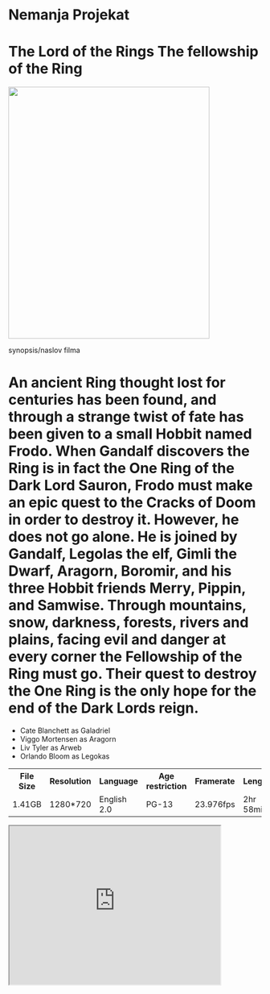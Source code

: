 # Nemanja Projekat
<!DOTYPE html>
<html>
<head>
<h1>The Lord of the Rings The fellowship of the Ring</h1>
</head>
<img src="https://encrypted-tbn3.gstatic.com/images?q=tbn:ANd9GcT9J7XACn3tlD6v4UXRMvT2wJN8FGCCPeh8U3RkZ6__tR4wGhSo"
     width="400" 
     height="500"/>

<body>
<p>synopsis/naslov filma</p>
<h1>An ancient Ring thought lost for centuries has been found, and through a strange twist of fate has been given to a small Hobbit named Frodo. When Gandalf discovers the Ring is in fact the One Ring of the Dark Lord Sauron, Frodo must make an epic quest to the Cracks of Doom in order to destroy it. However, he does not go alone. He is joined by Gandalf, Legolas the elf, Gimli the Dwarf, Aragorn, Boromir, and his three Hobbit friends Merry, Pippin, and Samwise. Through mountains, snow, darkness, forests, rivers and plains, facing evil and danger at every corner the Fellowship of the Ring must go. Their quest to destroy the One Ring is the only hope for the end of the Dark Lords reign.</h1>
  <ul>
    <li>Cate Blanchett as Galadriel</li>
    <li>Viggo Mortensen as Aragorn</li>
    <li>Liv Tyler as Arweb</li>
    <li>Orlando Bloom as Legokas</li>
   </ul>
<table sty;e="wirth:100%">
     <tr>
          <th>File Size</th>
          <th>Resolution</th>
          <th>Language</th>
          <th>Age restriction</th>
          <th>Framerate</th>
          <th>Length</th>
      </tr>
      <tr>
          <td>1.41GB</td>
          <td>1280*720</td>
          <td>English 2.0</td>
          <td>PG-13</td>
          <td>23.976fps</td>
          <td>2hr 58min</td>
      </tr>
     </table>
</body>
     
     
<body>

   <iframe width=420 height=315 src="https://www.youtube.com/embed/-7XAdOVcHxE?rel=0&wmode=transparent&border=0&autoplay=1&iv_load_policy=3"> </iframe>
   

</body>
</html>
